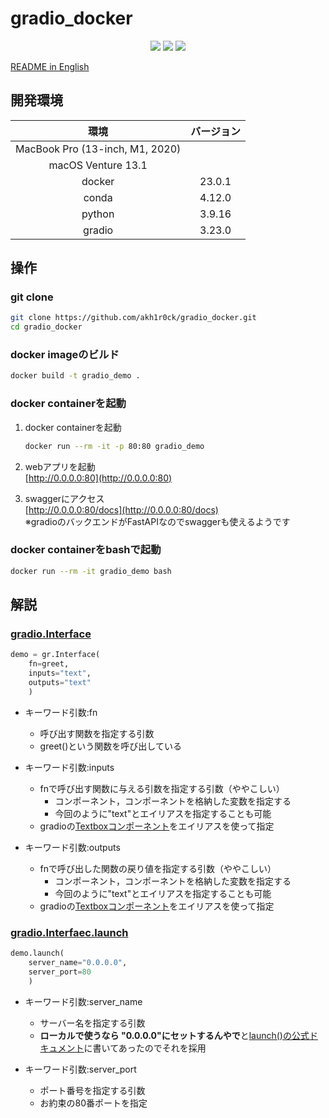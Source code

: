 # gradio_docker


<p align="center">
    <img src="https://custom-icon-badges.herokuapp.com/badge/license-CC0%201.0-8BB80A.svg?logo=law&logoColor=white">
    <img src="https://img.shields.io/github/last-commit/akh1r0ck/gradio_docker">
    <a href="https://exm3paufiq.us-east-2.awsapprunner.com/">
    <img src="https://img.shields.io/badge/AWS-App%20Runner-orange">
    </a>
</p>

[README in English](https://github.com/akh1r0ck/gradio_docker/blob/master/README-aws.md)

## 開発環境

| 環境 | バージョン |
|:-------------:|:-------------:|
| MacBook Pro (13-inch, M1, 2020) | |
| macOS Venture 13.1 | |
| docker | 23.0.1 |
| conda | 4.12.0 |
| python | 3.9.16 |
| gradio | 3.23.0 |


## 操作

### git clone

```bash
git clone https://github.com/akh1r0ck/gradio_docker.git
cd gradio_docker
```

### docker imageのビルド

```bash
docker build -t gradio_demo .
```

### docker containerを起動

1. docker containerを起動
    ```bash
    docker run --rm -it -p 80:80 gradio_demo
    ```

2. webアプリを起動  
    [http://0.0.0.0:80](http://0.0.0.0:80)

3. swaggerにアクセス  
    [http://0.0.0.0:80/docs](http://0.0.0.0:80/docs)  
    ※gradioのバックエンドがFastAPIなのでswaggerも使えるようです


### docker containerをbashで起動

```bash
docker run --rm -it gradio_demo bash
```

## 解説

### [gradio.Interface](https://www.gradio.app/docs/#interface)

```python
demo = gr.Interface(
    fn=greet,
    inputs="text",
    outputs="text"
    )
```

- キーワード引数:fn
  - 呼び出す関数を指定する引数
  - greet()という関数を呼び出している
- キーワード引数:inputs
  - fnで呼び出す関数に与える引数を指定する引数（ややこしい）
    - コンポーネント，コンポーネントを格納した変数を指定する
    - 今回のように"text"とエイリアスを指定することも可能
  - gradioの[Textboxコンポーネント](https://www.gradio.app/docs/#textbox)をエイリアスを使って指定

- キーワード引数:outputs
  - fnで呼び出した関数の戻り値を指定する引数（ややこしい）
    - コンポーネント，コンポーネントを格納した変数を指定する
    - 今回のように"text"とエイリアスを指定することも可能
  - gradioの[Textboxコンポーネント](https://www.gradio.app/docs/#textbox)をエイリアスを使って指定

### [gradio.Interfaec.launch](https://www.gradio.app/docs/#interface-launch)

```python
demo.launch(
    server_name="0.0.0.0",
    server_port=80
    )
```

- キーワード引数:server_name
  - サーバー名を指定する引数
  - <b>ローカルで使うなら "0.0.0.0"にセットするんやで</b>と[launch()の公式ドキュメント](https://www.gradio.app/docs/#interface-launch-header)に書いてあったのでそれを採用

- キーワード引数:server_port
  - ポート番号を指定する引数  
  - お約束の80番ポートを指定
